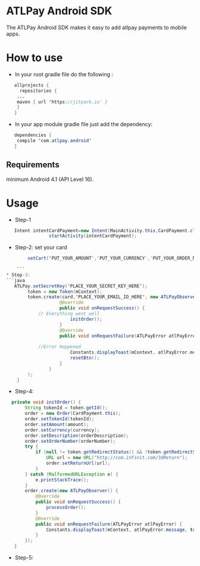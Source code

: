 # ATLPay Android SDK

The ATLPay Android SDK makes it easy to add atlpay payments to mobile apps.

# How to use
* In your root gradle file do the following :
```java
   allprojects {
     repositories {
	...
	maven { url 'https://jitpack.io' }
	}
   }
```
* In your app module gradle file just add the dependency:
```java
   dependencies {
    compile 'com.atlpay.android'
   }
```
## Requirements
 minimum Android 4.1 (API Level 16).
# Usage
* Step-1
```java
   Intent intentCardPayment=new Intent(MainActivity.this,CardPayment.class);
                startActivity(intentCardPayment);
```
* Step-2: set your card
```java
        setCart('PUT_YOUR_AMOUNT','PUT_YOUR_CURRENCY','PUT_YOUR_ORDER_NUMBER','PUT_YOUR_ORDER_DESCRIPTION');
	
	```
* Step-3:
```java
   ATLPay.setSecretKey('PLACE_YOUR_SECRET_KEY_HERE');
        token = new Token(mContext);
        token.create(card,'PLACE_YOUR_EMAIL_ID_HERE', new ATLPayObserver() {
                    @Override
                    public void onRequestSuccess() {
		    // Everything went well     
                        initOrder();
                    }
                    @Override
                    public void onRequestFailure(ATLPayError atlPayError) {
                      
			//Error Happened
                        Constants.displayToast(mContext, atlPayError.message, true);
                        resetBtn();
                    }
                }
        );	
    }
```

* Step-4:

 ```java
   private void initOrder() {
        String tokenId = token.getId();
        order = new Order(CardPayment.this);
        order.setTokenId(tokenId);
        order.setAmount(amount);
        order.setCurrency(currency);
        order.setDescription(orderDescription);
        order.setOrderNumber(orderNumber);
        try {
            if (null != token.getRedirectStatus() && !token.getRedirectStatus().equals("NOT_AVAILABLE")) {
                URL url = new URL("http://com.infinit.com/3dReturn");
                order.setReturnUrl(url);
            }
        } catch (MalformedURLException e) {
            e.printStackTrace();
        }
        order.create(new ATLPayObserver() {
            @Override
            public void onRequestSuccess() {
                processOrder();
            }
            @Override
            public void onRequestFailure(ATLPayError atlPayError) {
                Constants.displayToast(mContext, atlPayError.message, true);
            }
        });
    }
```

 * Step-5:


